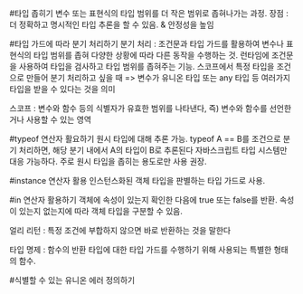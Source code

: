 #타입 좁히기
변수 또는 표현식의 타입 범위를 더 작은 범위로 좁혀나가는 과정.
장점 : 더 정확하고 명시적인 타입 추론을 할 수 있음. & 안정성을 높임

#타입 가드에 따라 분기 처리하기 
분기 처리 : 조건문과 타입 가드를 활용하여 변수나 표현식의 타입 범위를 좁혀 다양한 상황에 따라 다른 동작을 수행하는 것.
런타임에 조건문을 사용하여 타입을 검사하고 타입 범위를 좁혀주는 기능.
스코프에서 특정 타입을 조건으로 만들어 분기 처리하고 싶을 때 => 변수가 유니온 타입 또는 any 타입 등 여러가지 타입을 받을 수 있다는 것을 의미 

스코프 : 변수와 함수 등의 식별자가 유효한 범위를 나타낸다, 즉) 변수와 함수를 선언한거나 사용할 수 있는 영역

#typeof 연산자 활요하기
원시 타입에 대해 추론 가능. typeof A == B를 조건으로 분기 처리하면, 해당 분기 내에서 A의 타입이 B로 추론된다 
자바스크립트 타입 시스템만 대응 가능하다. 주로 원시 타입을 좁히는 용도로만 사용 권장.

#instance 연산자 활용
인스턴스화된 객체 타입을 판별하는 타입 가드로 사용.

#in 연산자 활용하기
객체에 속성이 있는지 확인한 다음에 true 또는 false를 반환.
속성이 있는지 없는지에 따라 객체 타입을 구분할 수 있음.

얼리 리턴
: 특정 조건에 부합하지 않으면 바로 반환하는 것을 말한다

타입 명제
: 함수의 반환 타입에 대한 타입 가드를 수행하기 위해 사용되는 특별한 형태의 함수.

#식별할 수 있는 유니온
에러 정의하기
